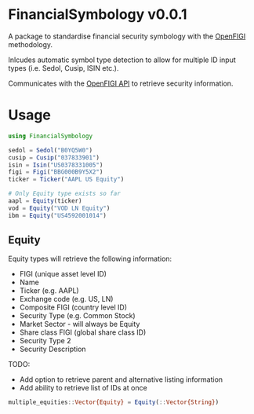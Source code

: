 # FinancialSymbology v0.0.1

A package to standardise financial security symbology with the [OpenFIGI](https://www.openfigi.com) methodology. 

Inlcudes automatic symbol type detection to allow for multiple ID input types (i.e. Sedol, Cusip, ISIN etc.).

Communicates with the [OpenFIGI API](https://www.openfigi.com/api) to retrieve security information. 

# Usage

```julia
using FinancialSymbology

sedol = Sedol("B0YQ5W0")
cusip = Cusip("037833901")
isin = Isin("US0378331005")
figi = Figi("BBG000B9Y5X2")
ticker = Ticker("AAPL US Equity")

# Only Equity type exists so far
aapl = Equity(ticker)
vod = Equity("VOD LN Equity")
ibm = Equity("US4592001014")

```

## Equity

Equity types will retrieve the following information:

* FIGI (unique asset level ID)
* Name
* Ticker (e.g. AAPL)
* Exchange code (e.g. US, LN)
* Composite FIGI (country level ID)
* Security Type (e.g. Common Stock)
* Market Sector - will always be Equity
* Share class FIGI (global share class ID)
* Security Type 2
* Security Description

TODO: 

* Add option to retrieve parent and alternative listing information
* Add ability to retrieve list of IDs at once

```julia
multiple_equities::Vector{Equity} = Equity(::Vector{String})
```

